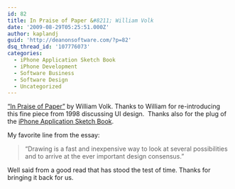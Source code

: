 ```yaml
---
id: 82
title: In Praise of Paper &#8211; William Volk
date: '2009-08-29T05:25:51.000Z'
author: kaplandj
guid: 'http://deanonsoftware.com/?p=82'
dsq_thread_id: '107776073'
categories:
  - iPhone Application Sketch Book
  - iPhone Development
  - Software Business
  - Software Design
  - Uncategorized
---
```

[“In Praise of Paper”](http://iphonegames.typepad.com/extremepreneur/2009/08/by-request-in-praise-of-paper.html) by William Volk. Thanks to William for re-introducing this fine piece from 1998 discussing UI design.  Thanks also for the plug of the [iPhone Application Sketch Book](http://www.mobilesketchbook.com/).

My favorite line from the essay:

> “Drawing is a fast and inexpensive way to look at several possibilities and to arrive at the ever important design consensus.”

Well said from a good read that has stood the test of time. Thanks for bringing it back for us.
